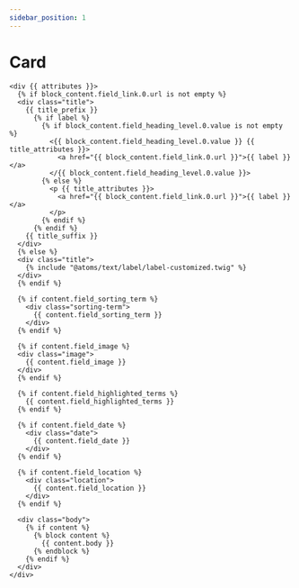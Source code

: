 ```yaml
---
sidebar_position: 1
---
```


# Card


    <div {{ attributes }}>
      {% if block_content.field_link.0.url is not empty %}
      <div class="title">
        {{ title_prefix }}
          {% if label %}
            {% if block_content.field_heading_level.0.value is not empty %}
              <{{ block_content.field_heading_level.0.value }} {{ title_attributes }}>
                <a href="{{ block_content.field_link.0.url }}">{{ label }}</a>
              </{{ block_content.field_heading_level.0.value }}>
            {% else %}
              <p {{ title_attributes }}>
                <a href="{{ block_content.field_link.0.url }}">{{ label }}</a>
              </p>
            {% endif %}
          {% endif %}
        {{ title_suffix }}
      </div>
      {% else %}
      <div class="title">
        {% include "@atoms/text/label/label-customized.twig" %}
      </div>
      {% endif %}

      {% if content.field_sorting_term %}
        <div class="sorting-term">
          {{ content.field_sorting_term }}
        </div>
      {% endif %}

      {% if content.field_image %}
      <div class="image">
        {{ content.field_image }}
      </div>
      {% endif %}

      {% if content.field_highlighted_terms %}
        {{ content.field_highlighted_terms }}
      {% endif %}

      {% if content.field_date %}
        <div class="date">
          {{ content.field_date }}
        </div>
      {% endif %}

      {% if content.field_location %}
        <div class="location">
          {{ content.field_location }}
        </div>
      {% endif %}

      <div class="body">
        {% if content %}
          {% block content %}
            {{ content.body }}
          {% endblock %}
        {% endif %}
      </div>
    </div>
